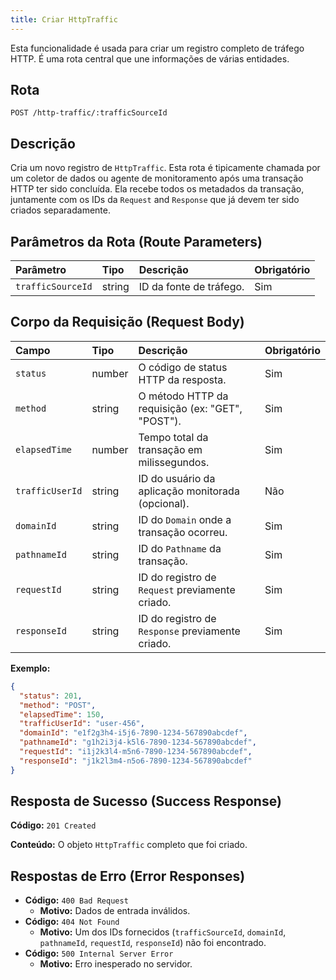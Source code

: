 ```yaml
---
title: Criar HttpTraffic
---
```


Esta funcionalidade é usada para criar um registro completo de tráfego HTTP. É uma rota central que une informações de várias entidades.

## Rota

`POST /http-traffic/:trafficSourceId`

## Descrição

Cria um novo registro de `HttpTraffic`. Esta rota é tipicamente chamada por um coletor de dados ou agente de monitoramento após uma transação HTTP ter sido concluída. Ela recebe todos os metadados da transação, juntamente com os IDs da `Request` and `Response` que já devem ter sido criados separadamente.

## Parâmetros da Rota (Route Parameters)

| Parâmetro         | Tipo   | Descrição               | Obrigatório |
| :---------------- | :----- | :---------------------- | :---------- |
| `trafficSourceId` | string | ID da fonte de tráfego. | Sim         |

## Corpo da Requisição (Request Body)

| Campo           | Tipo   | Descrição                                         | Obrigatório |
| :-------------- | :----- | :------------------------------------------------ | :---------- |
| `status`        | number | O código de status HTTP da resposta.              | Sim         |
| `method`        | string | O método HTTP da requisição (ex: "GET", "POST").  | Sim         |
| `elapsedTime`   | number | Tempo total da transação em milissegundos.        | Sim         |
| `trafficUserId` | string | ID do usuário da aplicação monitorada (opcional). | Não         |
| `domainId`      | string | ID do `Domain` onde a transação ocorreu.          | Sim         |
| `pathnameId`    | string | ID do `Pathname` da transação.                    | Sim         |
| `requestId`     | string | ID do registro de `Request` previamente criado.   | Sim         |
| `responseId`    | string | ID do registro de `Response` previamente criado.  | Sim         |

**Exemplo:**

```json
{
  "status": 201,
  "method": "POST",
  "elapsedTime": 150,
  "trafficUserId": "user-456",
  "domainId": "e1f2g3h4-i5j6-7890-1234-567890abcdef",
  "pathnameId": "g1h2i3j4-k5l6-7890-1234-567890abcdef",
  "requestId": "i1j2k3l4-m5n6-7890-1234-567890abcdef",
  "responseId": "j1k2l3m4-n5o6-7890-1234-567890abcdef"
}
```

## Resposta de Sucesso (Success Response)

**Código:** `201 Created`

**Conteúdo:** O objeto `HttpTraffic` completo que foi criado.

## Respostas de Erro (Error Responses)

- **Código:** `400 Bad Request`
  - **Motivo:** Dados de entrada inválidos.
- **Código:** `404 Not Found`
  - **Motivo:** Um dos IDs fornecidos (`trafficSourceId`, `domainId`, `pathnameId`, `requestId`, `responseId`) não foi encontrado.
- **Código:** `500 Internal Server Error`
  - **Motivo:** Erro inesperado no servidor.
